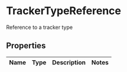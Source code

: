 

# TrackerTypeReference

Reference to a tracker type

## Properties

Name | Type | Description | Notes
------------ | ------------- | ------------- | -------------



